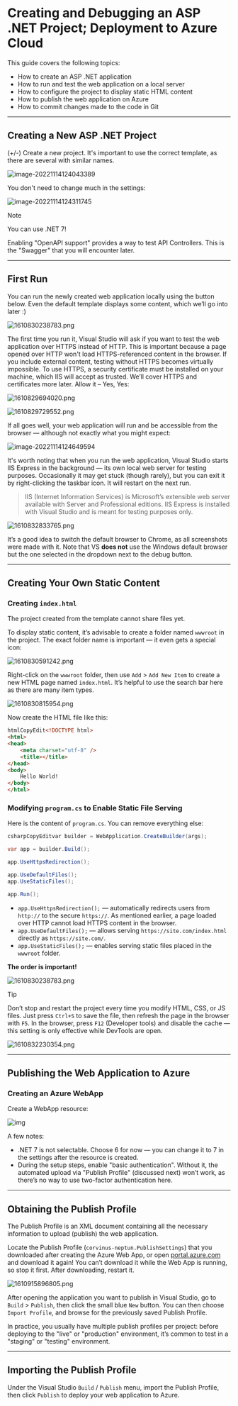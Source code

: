 # Creating and Debugging an ASP .NET Project; Deployment to Azure Cloud

This guide covers the following topics:

- How to create an ASP .NET application
- How to run and test the web application on a local server
- How to configure the project to display static HTML content
- How to publish the web application on Azure
- How to commit changes made to the code in Git

------

## Creating a New ASP .NET Project

(+/-) Create a new project. It's important to use the correct template, as there are several with similar names.

![image-20221114124043389](se_vs_projecttype.png)

You don't need to change much in the settings:

![image-20221114124311745](create_app.png)

> [!NOTE]
>
> You can use .NET 7!

Enabling "OpenAPI support" provides a way to test API Controllers. This is the "Swagger" that you will encounter later.

------

## First Run

You can run the newly created web application locally using the button below. Even the default template displays some content, which we’ll go into later :)

![1610830238783.png](1610830238783.png)

The first time you run it, Visual Studio will ask if you want to test the web application over HTTPS instead of HTTP. This is important because a page opened over HTTP won't load HTTPS-referenced content in the browser. If you include external content, testing without HTTPS becomes virtually impossible. To use HTTPS, a security certificate must be installed on your machine, which IIS will accept as trusted. We’ll cover HTTPS and certificates more later. Allow it – Yes, Yes:

![1610829694020.png](1610829694020.png)

![1610829729552.png](1610829729552.png)

If all goes well, your web application will run and be accessible from the browser — although not exactly what you might expect:

![image-20221114124649594](swagger.png)

It's worth noting that when you run the web application, Visual Studio starts IIS Express in the background — its own local web server for testing purposes. Occasionally it may get stuck (though rarely), but you can exit it by right-clicking the taskbar icon. It will restart on the next run.

> IIS (Internet Information Services) is Microsoft’s extensible web server available with Server and Professional editions. IIS Express is installed with Visual Studio and is meant for testing purposes only.

![1610832833765.png](1610832833765.png)

It’s a good idea to switch the default browser to Chrome, as all screenshots were made with it. Note that VS **does not** use the Windows default browser but the one selected in the dropdown next to the debug button.

------

## Creating Your Own Static Content

### Creating `index.html`

The project created from the template cannot share files yet.

To display static content, it’s advisable to create a folder named `wwwroot` in the project. The exact folder name is important — it even gets a special icon:

![1610830591242.png](1610830591242.png)

Right-click on the `wwwroot` folder, then use `Add` > `Add New Item` to create a new HTML page named `index.html`. It’s helpful to use the search bar here as there are many item types.

![1610830815954.png](1610830815954.png)

Now create the HTML file like this:

```html
htmlCopyEdit<!DOCTYPE html>
<html>
<head>
    <meta charset="utf-8" />
    <title></title>
</head>
<body>
    Hello World!
</body>
</html>
```

### Modifying `program.cs` to Enable Static File Serving

Here is the content of `program.cs`. You can remove everything else:

```c#
csharpCopyEditvar builder = WebApplication.CreateBuilder(args);

var app = builder.Build();

app.UseHttpsRedirection();

app.UseDefaultFiles();
app.UseStaticFiles();

app.Run();
```

- `app.UseHttpsRedirection();` — automatically redirects users from `http://` to the secure `https://`. As mentioned earlier, a page loaded over HTTP cannot load HTTPS content in the browser.
- `app.UseDefaultFiles();` — allows serving `https://site.com/index.html` directly as `https://site.com/`.
- `app.UseStaticFiles();` — enables serving static files placed in the `wwwroot` folder.

**The order is important!**

![1610830238783.png](1610830238783.png)

> [!TIP]
>
> Don’t stop and restart the project every time you modify HTML, CSS, or JS files. Just press `Ctrl+S` to save the file, then refresh the page in the browser with `F5`. In the browser, press `F12` (Developer tools) and disable the cache — this setting is only effective while DevTools are open.

![1610832230354.png]()

------

## Publishing the Web Application to Azure

### Creating an Azure WebApp

Create a WebApp resource:

![img](se_azure_webapp.png)

A few notes:

- .NET 7 is not selectable. Choose 6 for now — you can change it to 7 in the settings after the resource is created.
- During the setup steps, enable "basic authentication". Without it, the automated upload via "Publish Profile" (discussed next) won’t work, as there’s no way to use two-factor authentication here.

------

## Obtaining the Publish Profile

The Publish Profile is an XML document containing all the necessary information to upload (publish) the web application.

Locate the Publish Profile (`corvinus-neptun.PublishSettings`) that you downloaded after creating the Azure Web App, or open [portal.azure.com](https://portal.azure.com) and download it again! You can’t download it while the Web App is running, so stop it first. After downloading, restart it.

![1610915896805.png](1610915896805.png)

After opening the application you want to publish in Visual Studio, go to `Build` > `Publish`, then click the small blue `New` button. You can then choose `Import Profile`, and browse for the previously saved Publish Profile.

In practice, you usually have multiple publish profiles per project: before deploying to the "live" or "production" environment, it’s common to test in a "staging" or "testing" environment.

------

## Importing the Publish Profile

Under the Visual Studio `Build` / `Publish` menu, import the Publish Profile, then click `Publish` to deploy your web application to Azure.
